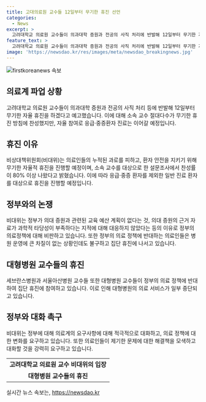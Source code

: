```yaml
---
title: 고대의료원 교수들 12일부터 무기한 휴진 선언
categories:
  - News
excerpt: >
  고려대학교 의료원 교수들이 의과대학 증원과 전공의 사직 처리에 반발해 12일부터 무기한 자율 휴진을 하겠다고 예고했다. 소속 교수 절대다수가 무기한 휴진 방침에 찬성했고, 응급·중증환자 진료는 이어갈 예정이다. 교수들은 정부의 의료 정책에 반발하며 대형병원 교수들과 함께 집단 휴진을 선언하고 있다.
feature_text: >
  고려대학교 의료원 교수들이 의과대학 증원과 전공의 사직 처리에 반발해 12일부터 무기한 자율 휴진을 하겠다고 예고했다. 소속 교수 절대다수가 무기한 휴진 방침에 찬성했고, 응급·중증환자 진료는 이어갈 예정이다. 교수들은 정부의 의료 정책에 반발하며 대형병원 교수들과 함께 집단 휴진을 선언하고 있다.
image: 'https://newsdao.kr/res/images/meta/newsdao_breakingnews.jpg'
---
```


<p><img src="https://newsdao.kr/res/images/meta/newsdao_breakingnews.jpg" alt="firstkoreanews 속보" /></p>

<h2 data-ke-size="size26">의료계 파업 상황</h2>

<p data-ke-size="size16">고려대학교 의료원 교수들이 의과대학 증원과 전공의 사직 처리 등에 반발해 12일부터 무기한 자율 휴진을 하겠다고 예고했습니다. 이에 대해 소속 교수 절대다수가 무기한 휴진 방침에 찬성했지만, 자율 참여로 응급·중증환자 진료는 이어갈 예정입니다. </p>

<h2 data-ke-size="size26">휴진 이유</h2>

<p data-ke-size="size16">비상대책위원회(비대위)는 의료인들의 누적된 과로를 피하고, 환자 안전을 지키기 위해 무기한 자율적 휴진을 진행할 예정이며, 소속 교수를 대상으로 한 설문조사에서 찬성률이 80% 이상 나왔다고 밝혔습니다. 이에 따라 응급·중증 환자를 제외한 일반 진료 환자를 대상으로 휴진을 진행할 예정입니다.</p>

<h2 data-ke-size="size26">정부와의 논쟁</h2>

<p data-ke-size="size16">비대위는 정부가 의대 증원과 관련된 교육 예산 계획이 없다는 것, 의대 증원의 근거 자료가 과학적 타당성이 부족하다는 지적에 대해 대응하지 않았다는 등의 이유로 정부의 의료정책에 대해 비판하고 있습니다. 또한 정부의 의료 정책에 반대하는 의료인들은 병원 운영에 큰 차질이 없는 상황인데도 불구하고 집단 휴진에 나서고 있습니다.</p>

<h2 data-ke-size="size26">대형병원 교수들의 휴진</h2>

<p data-ke-size="size16">세브란스병원과 서울아산병원 교수들 또한 대형병원 교수들이 정부의 의료 정책에 반대하여 집단 휴진에 참여하고 있습니다. 이로 인해 대형병원의 의료 서비스가 일부 중단되고 있습니다.</p>

<h2 data-ke-size="size26">정부와 대화 촉구</h2>

<p data-ke-size="size16">비대위는 정부에 대해 의료계의 요구사항에 대해 적극적으로 대화하고, 의료 정책에 대한 변화를 요구하고 있습니다. 또한 의료인들이 제기한 문제에 대한 해결책을 모색하고 대화할 것을 강력히 요구하고 있습니다.</p>

<table>
    <tbody>
        <tr>
            <td style="text-align: center; height: 17px;"><b>고려대학교 의료원 교수 비대위의 입장</b></td>
        </tr>
        <tr>
            <td style="text-align: center; height: 17px;"><b>대형병원 교수들의 휴진</b></td>
        </tr>
    </tbody>
</table>
실시간 뉴스 속보는, <a href="https://newsdao.kr" rel="dofollow">https://newsdao.kr</a>


